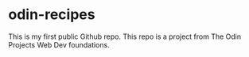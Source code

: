 # odin-recipes
This is my first public Github repo. This repo is a project from The Odin Projects Web Dev foundations.
